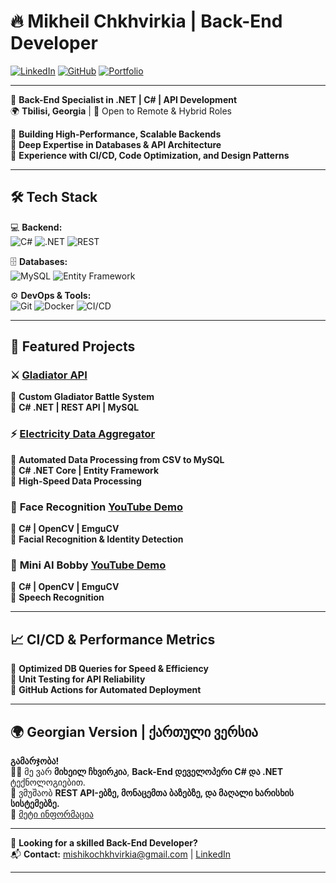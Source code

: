 # 🔥 Mikheil Chkhvirkia | Back-End Developer

[![LinkedIn](https://img.shields.io/badge/LinkedIn-Profile-blue?style=flat&logo=linkedin)](https://www.linkedin.com/in/mikheil-chkhvirkia-a1809421a/)
[![GitHub](https://img.shields.io/badge/GitHub-Profile-black?style=flat&logo=github)](https://github.com/MikheiliChkhvirkia)
[![Portfolio](https://img.shields.io/badge/Portfolio-Live-green?style=flat&logo=web)](https://yourportfolio.com)

---

🚀 **Back-End Specialist in .NET | C# | API Development**  
🌍 **Tbilisi, Georgia** | 💼 Open to Remote & Hybrid Roles  

🔹 **Building High-Performance, Scalable Backends**  
🔹 **Deep Expertise in Databases & API Architecture**  
🔹 **Experience with CI/CD, Code Optimization, and Design Patterns**  

---

## 🛠 **Tech Stack**
💻 **Backend:**  
![C#](https://img.shields.io/badge/-C%23-239120?logo=c-sharp&logoColor=white&style=for-the-badge) ![.NET](https://img.shields.io/badge/-.NET-512BD4?logo=dotnet&logoColor=white&style=for-the-badge) ![REST](https://img.shields.io/badge/-REST-000000?logo=rest&logoColor=white&style=for-the-badge)  

🗄️ **Databases:**  
![MySQL](https://img.shields.io/badge/-MySQL-4479A1?logo=mysql&logoColor=white&style=for-the-badge) ![Entity Framework](https://img.shields.io/badge/-Entity%20Framework-512BD4?logo=dotnet&logoColor=white&style=for-the-badge)  

⚙ **DevOps & Tools:**  
![Git](https://img.shields.io/badge/-Git-F05032?logo=git&logoColor=white&style=for-the-badge) ![Docker](https://img.shields.io/badge/-Docker-2496ED?logo=docker&logoColor=white&style=for-the-badge) ![CI/CD](https://img.shields.io/badge/-CI/CD-2C2255?logo=github-actions&logoColor=white&style=for-the-badge)  

---

## 📌 **Featured Projects**
### ⚔️ **[Gladiator API](https://github.com/MikheiliChkhvirkia/GladiatorApi)**
🔹 **Custom Gladiator Battle System**  
🔹 **C# .NET | REST API | MySQL**  

### ⚡ **[Electricity Data Aggregator](https://github.com/MikheiliChkhvirkia/ElectricityDataAggregator)**
🔹 **Automated Data Processing from CSV to MySQL**  
🔹 **C# .NET Core | Entity Framework**  
🔹 **High-Speed Data Processing**  

### 🧠 **Face Recognition [YouTube Demo](https://youtu.be/rWIgAwY9TUQ)**
🔹 **C# | OpenCV | EmguCV**  
🔹 **Facial Recognition & Identity Detection**  

### 🧠 **Mini AI Bobby [YouTube Demo]([https://youtu.be/rWIgAwY9TUQ](https://www.youtube.com/watch?v=Z4Vq2lqUEm4))**
🔹 **C# | OpenCV | EmguCV**  
🔹 **Speech Recognition**  

---

## 📈 **CI/CD & Performance Metrics**
🔹 **Optimized DB Queries for Speed & Efficiency**  
🔹 **Unit Testing for API Reliability**  
🔹 **GitHub Actions for Automated Deployment**  

---

## 🌍 **Georgian Version | ქართული ვერსია**
**გამარჯობა!**  
👨‍💻 მე ვარ **მიხეილ ჩხვირკია**, **Back-End დეველოპერი** **C# და .NET** ტექნოლოგიებით.  
📍 ვმუშაობ **REST API-ებზე, მონაცემთა ბაზებზე, და მაღალი ხარისხის სისტემებზე.**  
🔗 [მეტი ინფორმაცია](*)  

---

💼 **Looking for a skilled Back-End Developer?**  
📬 **Contact:** [mishikochkhvirkia@gmail.com](mailto:mishikochkhvirkia@gmail.com) | [LinkedIn](https://www.linkedin.com/in/mikheil-chkhvirkia-a1809421a/)  

---
